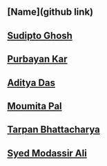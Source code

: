 ## [Name](github link)
## [Sudipto Ghosh](https://github.com/pydevsg)
## [Purbayan Kar](https://github.com/purbayankar)
## [Aditya Das](https://github.com/Aditya_Das2101)
## [Moumita Pal](https://github.com/srija23496)
## [Tarpan Bhattacharya](https://github.com/pHANTOM-kudos)
## [Syed Modassir Ali](https://github.com/gr33nm0nk2802)